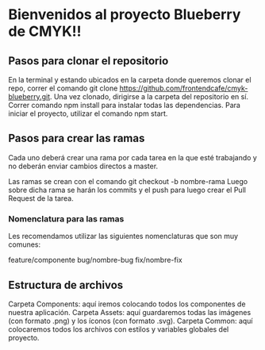 # Bienvenidos al proyecto Blueberry de CMYK!!

## Pasos para clonar el repositorio

En la terminal y estando ubicados en la carpeta donde queremos clonar el repo, correr el comando git clone https://github.com/frontendcafe/cmyk-blueberry.git.
Una vez clonado, dirigirse a la carpeta del repositorio en sí.
Correr comando npm install para instalar todas las dependencias.
Para iniciar el proyecto, utilizar el comando npm start.

## Pasos para crear las ramas
Cada uno deberá crear una rama por cada tarea en la que esté trabajando y no deberán enviar cambios directos a master.

Las ramas se crean con el comando git checkout -b nombre-rama
Luego sobre dicha rama se harán los commits y el push para luego crear el Pull Request de la tarea.

### Nomenclatura para las ramas
Les recomendamos utilizar las siguientes nomenclaturas que son muy comunes:

feature/componente
bug/nombre-bug
fix/nombre-fix

## Estructura de archivos

Carpeta Components: aquí iremos colocando todos los componentes de nuestra aplicación.
Carpeta Assets: aquí guardaremos todas las imágenes (con formato .png) y los íconos (con formato .svg).
Carpeta Common: aquí colocaremos todos los archivos con estilos y variables globales del proyecto.

